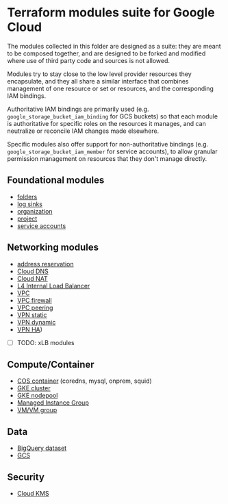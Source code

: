 # Terraform modules suite for Google Cloud

The modules collected in this folder are designed as a suite: they are meant to be composed together, and are designed to be forked and modified where use of third party code and sources is not allowed.

Modules try to stay close to the low level provider resources they encapsulate, and they all share a similar interface that combines management of one resource or set or resources, and the corresponding IAM bindings.

Authoritative IAM bindings are primarily used (e.g. `google_storage_bucket_iam_binding` for GCS buckets) so that each module is authoritative for specific roles on the resources it manages, and can neutralize or reconcile IAM changes made elsewhere.

Specific modules also offer support for non-authoritative bindings (e.g. `google_storage_bucket_iam_member` for service accounts), to allow granular permission management on resources that they don't manage directly.

## Foundational modules

- [folders](./folders)
- [log sinks](./logging-sinks)
- [organization](./organization)
- [project](./project)
- [service accounts](./iam-service-accounts)

## Networking modules

- [address reservation](./net-address)
- [Cloud DNS](./dns)
- [Cloud NAT](./net-cloudnat)
- [L4 Internal Load Balancer](./net-ilb)
- [VPC](./net-vpc)
- [VPC firewall](./net-vpc-firewall)
- [VPC peering](./net-vpc-peering)
- [VPN static](./net-vpn-static)
- [VPN dynamic](./net-vpn-dynamic)
- [VPN HA](./net-vpn-ha))
- [ ] TODO: xLB modules

## Compute/Container

- [COS container](./cos-container) (coredns, mysql, onprem, squid)
- [GKE cluster](./gke-cluster)
- [GKE nodepool](./gke-nodepool)
- [Managed Instance Group](./compute-mig)
- [VM/VM group](./compute-vm)

## Data

- [BigQuery dataset](./bigquery)
- [GCS](./gcs)

## Security

- [Cloud KMS](./kms)
